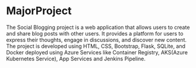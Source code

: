 # MajorProject

The Social Blogging project is a web application that allows users to create and share blog posts with other users. It provides a platform for users to express their thoughts, engage in discussions, and discover new content. The project is developed using HTML, CSS, Bootstrap, Flask, SQLite, and Docker deployed using Azure Services like Container Registry, AKS(Azure Kubernetes Service), App Services and Jenkins Pipeline.
